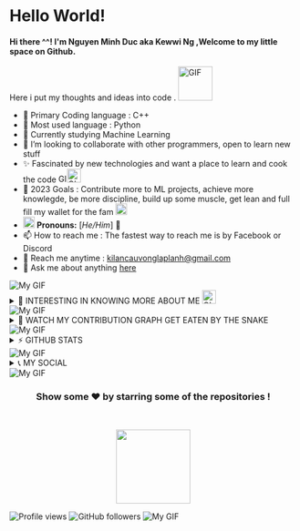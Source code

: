 <!-- 
	Kewwi made this
-->
# **Hello World!**

#### Hi there ^^! I'm Nguyen Minh Duc aka Kewwi Ng ,Welcome to my little space on Github. 
 Here i put my thoughts and ideas into code . <img alt = "GIF" src=https://github.com/cuddles47/cuddles47/blob/main/assets/wave.gif width="60px" /> 

- 🔭 Primary Coding language : C++
- 🐍 Most used language : Python
- 🌱 Currently studying Machine Learning 
- 👯 I’m looking to collaborate with other programmers, open to learn new stuff
- ✨ Fascinated by new technologies and want a place to learn and cook the code <img alt = "GIF" src=https://github.com/cuddles47/cuddles47/blob/main/assets/Cauldron.gif width="15px" /><img alt = "GIF" src=https://github.com/cuddles47/cuddles47/blob/main/assets/gandalf_parrot.gif width="24px" />
- 🥅 2023 Goals : Contribute more to ML projects, achieve more knowlegde, be more discipline, build up some muscle, get lean and full fill my wallet for the fam <img alt = "GIF" src=https://github.com/cuddles47/cuddles47/blob/main/assets/coin.gif width="20px" />
- <img alt="GIF" src=https://github.com/cuddles47/cuddles47/blob/main/assets/powerup.gif width="20px" /> **Pronouns:** [*He/Him*] 🧔
- 📫 How to reach me : The fastest way to reach me is by Facebook or Discord
- 📧 Reach me anytime : kilancauvonglaplanh@gmail.com
- 💬 Ask me about anything [here](https://github.com/cuddles47/cuddles47/issues)
<img src="https://github.com/cuddles47/cuddles47/blob/main/assets/115834477-dbab4500-a447-11eb-908a-139a6edaec5c.gif" alt="My GIF" title="My GIF" target="_blank">
<details>
	<summary> 🧐 INTERESTING IN KNOWING MORE ABOUT ME <img alt = "GIF" src=https://github.com/cuddles47/cuddles47/blob/main/assets/point_down.gif width="24px" /> </summary>

  <br />
  <img alt="" align="right" src="https://github.com/cuddles47/cuddles47/blob/main/assets/richad(richard%20watterson%20chad%20phase).gif" width="300">

  
Salute! I'm currently navigating my third year at Uneti University and FPT Skillking in Vietnam, juggling roles as an avid student, a proficient developer, and a dedicated Python instructor. In addition to my tech-centric pursuits, I derive pleasure from gardening, relish invigorating jogs, and partake in lively gaming sessions with friends.

I am deeply committed to evolving into a seasoned software developer and design enthusiast, fueled by an unyielding dedication to self-improvement. Beyond coding and tending to my garden, I find joy in experimenting with cooking and turning basic ingredients into gratifying meals.

With a down-to-earth demeanor and a straightforward approach to life, I embrace simplicity while maintaining a continuous thirst for learning. I thrive on challenges and am motivated by the prospect of personal and professional growth. An enthusiastic seeker of knowledge, I am quick to adapt to new technologies, consistently willing to study emerging trends, and pride myself on being a rapid learner.

In my quest for mastery, I actively seek a mentor who shares my passion and is dedicated to guiding me on this dynamic journey. Whether I'm delving into the intricacies of coding, exploring innovative solutions, or actively pursuing the latest in technology, I bring a relentless pursuit of excellence and a readiness to embrace new challenges. 

I 'm in search of a mentor who is dedicated and wholeheartedly invested in my journey and a workplace to pay the bills and fully develope myself. &nbsp;<img alt = "GIF" src=https://github.com/cuddles47/cuddles47/blob/main/assets/happy.gif width="24px" />
  <br />
  <p align="center">
    <img src="https://readme-typing-svg.herokuapp.com?font=Fira+Code&duration=1200&pause=800&random=false&lines=I+believed+in+Python+supremacy;I+love+making+games;Passionate+in+ML;&width=400&height=50">
  </p>
  <p align="center"style="font-size: 20px; color: blue;" >
    <strong>In my own way to my goal with my duty and ain't gonna stop till things done</strong>
  </p>
  <p align="center">
     <img alt = "GIF" src=https://github.com/cuddles47/cuddles47/blob/main/assets/403210208_331194382991977_1610066798593562093_n.jpg />
  </p>
</details>
<img src="https://github.com/cuddles47/cuddles47/blob/main/assets/115834477-dbab4500-a447-11eb-908a-139a6edaec5c.gif" alt="My GIF" title="My GIF" target="_blank">
<details>
	<summary> 🐍 WATCH MY CONTRIBUTION GRAPH GET EATEN BY THE SNAKE  </summary>
	<br />
	
<picture>
  <source media="(prefers-color-scheme: dark)" srcset="https://github.com/cuddles47/cuddles47/blob/output/github-contribution-grid-snake-dark.svg">
  <source media="(prefers-color-scheme: light)" srcset="https://https://github.com/cuddles47/cuddles47/output/github-contribution-grid-snake.svg">
  <img alt="github contribution grid snake animation" src="https://https://github.com/cuddles47/cuddles47/output/github-contribution-grid-snake.svg">
</picture>

<p align="center"> 
  <b>Visitor count</b><br>
  <img src="https://profile-counter.glitch.me/cuddles/count.svg" />
  </br>
</p>
</details>
<img src="https://github.com/cuddles47/cuddles47/blob/main/assets/115834477-dbab4500-a447-11eb-908a-139a6edaec5c.gif" alt="My GIF" title="My GIF" target="_blank">
<details>
	<summary> ⚡ GITHUB STATS </summary>
	<br />
	
<div style="display:flex; flex-flow: column wrap;">
  <div
	<p align="center">
  		<a href="https://github.com/cuddles47">
    			<img src="http://github-profile-summary-cards.vercel.app/api/cards/profile-details?username=cuddles47&theme=blueberry "/>
  		</a>
	</p>
	<p align="center">
  		<a href="https://github.com/cuddles47">
    			<img src="https://github-readme-stats.vercel.app/api?username=cuddles47&show_icons=true&theme=blueberry&border_radius=6" alt="Kewwi's GitHub stats"/>
  		</a>
	</p>
	<p align="center">
  		<a href="https://github.com/cuddles47">
    			<img src="https://github-readme-streak-stats.herokuapp.com?user=cuddles47&theme=blueberry&border_radius=6"/>
  		</a>
	</p>
  </div>
	
<!-- 
theme list [tokyonight, cobalt, nightowl, blueberry, ambient_gradient, radical, gotham]
-->

</details>
<img src="https://github.com/cuddles47/cuddles47/blob/main/assets/115834477-dbab4500-a447-11eb-908a-139a6edaec5c.gif" alt="My GIF" title="My GIF" target="_blank">
<details>
	<summary> 📞 MY SOCIAL  </summary>
<p align="center">
  <i>Let's connect and chat! Open to anything under the sun.</i>
<\p>
	
[![Discord](https://img.shields.io/badge/Discord-%235865F2.svg?style=for-the-badge&logo=discord&logoColor=white)](discordapp.com/users/838987358400806914)&nbsp;&nbsp;&nbsp;&nbsp;&nbsp;&nbsp;&nbsp;&nbsp;&nbsp;&nbsp;&nbsp;&nbsp;&nbsp;&nbsp;&nbsp;&nbsp;&nbsp;[![YouTube](https://img.shields.io/badge/YouTube-%23FF0000.svg?style=for-the-badge&logo=YouTube&logoColor=white)](https://www.youtube.com/channel/UCE3wY9UeyiSf5m_Wl8IZKqQ)&nbsp;&nbsp;&nbsp;&nbsp;&nbsp;&nbsp;&nbsp;&nbsp;&nbsp;&nbsp;&nbsp;&nbsp;&nbsp;&nbsp;&nbsp;&nbsp;&nbsp;[![Instagram](https://img.shields.io/badge/Instagram-%23E4405F.svg?style=for-the-badge&logo=Instagram&logoColor=white)](https://www.instagram.com/mduc4723/)&nbsp;&nbsp;&nbsp;&nbsp;&nbsp;&nbsp;&nbsp;&nbsp;&nbsp;&nbsp;&nbsp;&nbsp;&nbsp;&nbsp;&nbsp;&nbsp;&nbsp;[![Telegram](https://img.shields.io/badge/Telegram-2CA5E0?style=for-the-badge&logo=telegram&logoColor=white)](https://twitter.com/utahasimp)&nbsp;&nbsp;&nbsp;&nbsp;&nbsp;&nbsp;&nbsp;&nbsp;&nbsp;&nbsp;&nbsp;&nbsp;&nbsp;&nbsp;&nbsp;&nbsp;&nbsp;[![Facebook Badge](https://img.shields.io/badge/Facebook-1877F2?style=for-the-badge&logo=facebook&logoColor=white)](https://www.facebook.com/cauvong.kilan.3)
</details>
<img src="https://github.com/cuddles47/cuddles47/blob/main/assets/115834477-dbab4500-a447-11eb-908a-139a6edaec5c.gif" alt="My GIF" title="My GIF" target="_blank">
<h3 align="center">
  Show some ❤️ by starring some of the repositories !
</h3>
<br>
<p align="center">
  <img src="https://github.com/cuddles47/cuddles47/blob/main/assets/6dc1c2e41507f4a4c4443da157e690d8.png" width="130px">
</p>   


![Profile views](https://komarev.com/ghpvc/?username=cuddles47&label=PROFILE+VIEWS&style=flat-square) 
![GitHub followers](https://img.shields.io/github/followers/cuddles47?style=social)
<img src="https://github.com/cuddles47/cuddles47/blob/main/assets/115834477-dbab4500-a447-11eb-908a-139a6edaec5c.gif" alt="My GIF" title="My GIF" target="_blank">
</div>






<!-- 
     author =       "Kewwi Ng aka Nguyen Minh Duc",
     date  =	    "November 15th ,2023"
-->



